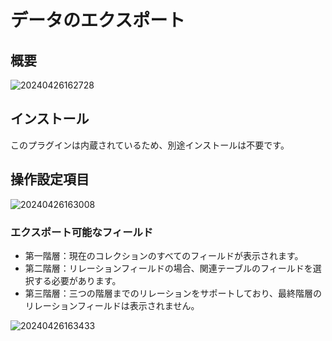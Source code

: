 # データのエクスポート

<PluginInfo name="action-export"></PluginInfo>

## 概要

![20240426162728](https://static-docs.nocobase.com/20240426162728.png)

## インストール

このプラグインは内蔵されているため、別途インストールは不要です。

## 操作設定項目

![20240426163008](https://static-docs.nocobase.com/20240426163008.png)

### エクスポート可能なフィールド

- 第一階層：現在のコレクションのすべてのフィールドが表示されます。
- 第二階層：リレーションフィールドの場合、関連テーブルのフィールドを選択する必要があります。
- 第三階層：三つの階層までのリレーションをサポートしており、最終階層のリレーションフィールドは表示されません。

![20240426163433](https://static-docs.nocobase.com/20240426163433.png)

